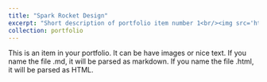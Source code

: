 ```yaml
---
title: "Spark Rocket Design"
excerpt: "Short description of portfolio item number 1<br/><img src='https://live.staticflickr.com/4333/36959410282_8c16fee605_h.jpg'>"
collection: portfolio
---
```


This is an item in your portfolio. It can be have images or nice text. If you name the file .md, it will be parsed as markdown. If you name the file .html, it will be parsed as HTML. 
